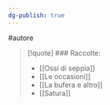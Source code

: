 ```yaml
---
dg-publish: true
---
```

#autore

> [!quote] ### Raccolte:
> - [[Ossi di seppia]]
> - [[Le occasioni]]
> - [[La bufera e altro]]
> - [[Satura]]


